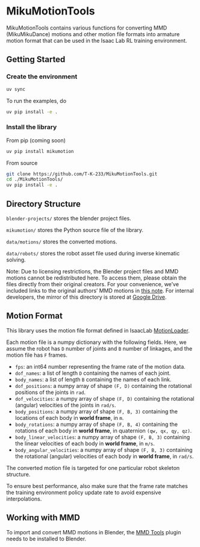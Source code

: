# MikuMotionTools

MikuMotionTools contains various functions for converting MMD (MikuMikuDance) motions and other motion file formats into armature motion format that can be used in the Isaac Lab RL training environment.


## Getting Started

### Create the environment

```bash
uv sync
```

To run the examples, do

```bash
uv pip install -e .
```

### Install the library

From pip (coming soon)

```bash
uv pip install mikumotion
```

From source
```bash
git clone https://github.com/T-K-233/MikuMotionTools.git
cd ./MikuMotionTools/
uv pip install -e .
```


## Directory Structure

`blender-projects/` stores the blender project files. 

`mikumotion/` stores the Python source file of the library.

`data/motions/` stores the converted motions.

`data/robots/` stores the robot asset file used during inverse kinematic solving.

Note: Due to licensing restrictions, the Blender project files and MMD motions cannot be redistributed here. To access them, please obtain the files directly from their original creators. For your convenience, we’ve included links to the original authors’ MMD motions in [this note](./data/motions/MMD-Motion-Sources.md). For internal developers, the mirror of this directory is stored at [Google Drive](https://drive.google.com/drive/folders/1sFQmo_UvkY5xSIZKLjXLxlAOpLdI_1jz?usp=drive_link).


## Motion Format

This library uses the motion file format defined in IsaacLab [MotionLoader](https://github.com/isaac-sim/IsaacLab/blob/main/source/isaaclab_tasks/isaaclab_tasks/direct/humanoid_amp/motions/motion_loader.py#L12).

Each motion file is a numpy dictionary with the following fields. Here, we assume the robot has `D` number of joints and `B` number of linkages, and the motion file has `F` frames.

- `fps`: an int64 number representing the frame rate of the motion data.
- `dof_names`: a list of length `D` containing the names of each joint.
- `body_names`: a list of length `B` containing the names of each link.
- `dof_positions`: a numpy array of shape `(F, D)` containing the rotational positions of the joints in `rad`.
- `dof_velocities`: a numpy array of shape `(F, D)` containing the rotational (angular) velocities of the joints in `rad/s`.
- `body_positions`: a numpy array of shape `(F, B, 3)` containing the locations of each body in **world frame**, in `m`.
- `body_rotations`: a numpy array of shape `(F, B, 4)` containing the rotations of each body in **world frame**, in quaternion `(qw, qx, qy, qz)`.
- `body_linear_velocities`: a numpy array of shape `(F, B, 3)` containing the linear velocities of each body in **world frame**, in `m/s`.
- `body_angular_velocities`: a numpy array of shape `(F, B, 3)` containing the rotational (angular) velocities of each body in **world frame**, in `rad/s`.

The converted motion file is targeted for one particular robot skeleton structure. 

To ensure best performance, also make sure that the frame rate matches the training environment policy update rate to avoid expensive interpolations.


## Working with MMD

To import and convert MMD motions in Blender, the [MMD Tools](https://extensions.blender.org/add-ons/mmd-tools/) plugin needs to be installed to Blender.
